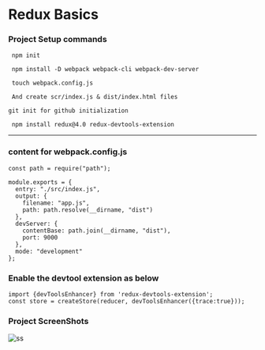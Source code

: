 # Redux Basics 

### Project Setup commands 
```
 npm init 
```
```
 npm install -D webpack webpack-cli webpack-dev-server
```
```
 touch webpack.config.js 
```
```
 And create scr/index.js & dist/index.html files
```
```
git init for github initialization 
```
```
 npm install redux@4.0 redux-devtools-extension
```
<hr/> 

### content for webpack.config.js

```
const path = require("path");

module.exports = {
  entry: "./src/index.js",
  output: {
    filename: "app.js",
    path: path.resolve(__dirname, "dist")
  },
  devServer: {
    contentBase: path.join(__dirname, "dist"),
    port: 9000
  },
  mode: "development"
};
````

### Enable the devtool extension as below
```
import {devToolsEnhancer} from 'redux-devtools-extension';
const store = createStore(reducer, devToolsEnhancer({trace:true}));
```

### Project ScreenShots 
![ss](https://raw.githubusercontent.com/u4saif/Redux-Basics/master/screenShot/1.png)

